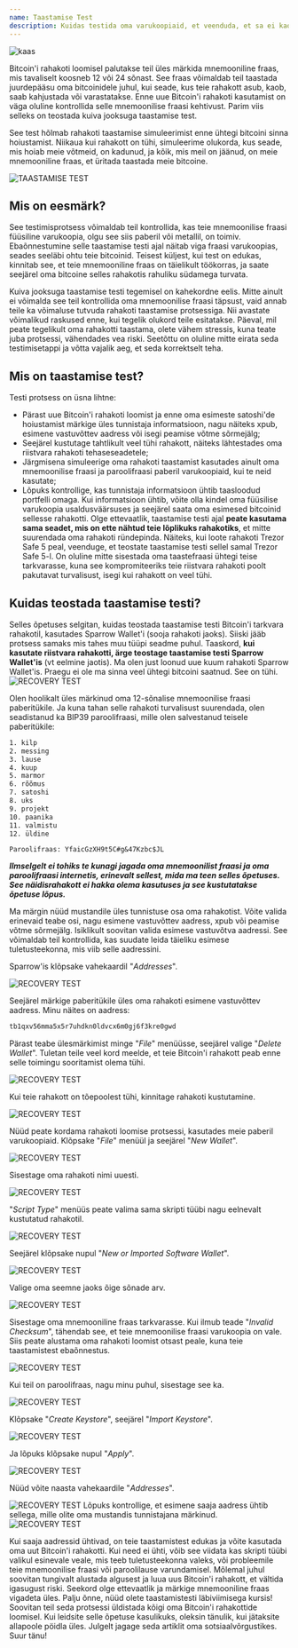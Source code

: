 ```yaml
---
name: Taastamise Test
description: Kuidas testida oma varukoopiaid, et veenduda, et sa ei kaota oma bitcoine?
---
```

![kaas](assets/cover.webp)

Bitcoin'i rahakoti loomisel palutakse teil üles märkida mnemooniline fraas, mis tavaliselt koosneb 12 või 24 sõnast. See fraas võimaldab teil taastada juurdepääsu oma bitcoinidele juhul, kui seade, kus teie rahakott asub, kaob, saab kahjustada või varastatakse. Enne uue Bitcoin'i rahakoti kasutamist on väga oluline kontrollida selle mnemoonilise fraasi kehtivust. Parim viis selleks on teostada kuiva jooksuga taastamise test.

See test hõlmab rahakoti taastamise simuleerimist enne ühtegi bitcoini sinna hoiustamist. Niikaua kui rahakott on tühi, simuleerime olukorda, kus seade, mis hoiab meie võtmeid, on kadunud, ja kõik, mis meil on jäänud, on meie mnemooniline fraas, et üritada taastada meie bitcoine.

![TAASTAMISE TEST](assets/notext/01.webp)

## Mis on eesmärk?

See testimisprotsess võimaldab teil kontrollida, kas teie mnemoonilise fraasi füüsiline varukoopia, olgu see siis paberil või metallil, on toimiv. Ebaõnnestumine selle taastamise testi ajal näitab viga fraasi varukoopias, seades seeläbi ohtu teie bitcoinid. Teisest küljest, kui test on edukas, kinnitab see, et teie mnemooniline fraas on täielikult töökorras, ja saate seejärel oma bitcoine selles rahakotis rahuliku südamega turvata.

Kuiva jooksuga taastamise testi tegemisel on kahekordne eelis. Mitte ainult ei võimalda see teil kontrollida oma mnemoonilise fraasi täpsust, vaid annab teile ka võimaluse tutvuda rahakoti taastamise protsessiga. Nii avastate võimalikud raskused enne, kui tegelik olukord teile esitatakse. Päeval, mil peate tegelikult oma rahakotti taastama, olete vähem stressis, kuna teate juba protsessi, vähendades vea riski. Seetõttu on oluline mitte eirata seda testimisetappi ja võtta vajalik aeg, et seda korrektselt teha.

## Mis on taastamise test?

Testi protsess on üsna lihtne:
- Pärast uue Bitcoin'i rahakoti loomist ja enne oma esimeste satoshi'de hoiustamist märkige üles tunnistaja informatsioon, nagu näiteks xpub, esimene vastuvõttev aadress või isegi peamise võtme sõrmejälg;
- Seejärel kustutage tahtlikult veel tühi rahakott, näiteks lähtestades oma riistvara rahakoti tehaseseadetele;
- Järgmisena simuleerige oma rahakoti taastamist kasutades ainult oma mnemoonilise fraasi ja paroolifraasi paberil varukoopiaid, kui te neid kasutate;
- Lõpuks kontrollige, kas tunnistaja informatsioon ühtib taasloodud portfelli omaga. Kui informatsioon ühtib, võite olla kindel oma füüsilise varukoopia usaldusväärsuses ja seejärel saata oma esimesed bitcoinid sellesse rahakotti.
Olge ettevaatlik, taastamise testi ajal **peate kasutama sama seadet, mis on ette nähtud teie lõplikuks rahakotiks**, et mitte suurendada oma rahakoti ründepinda. Näiteks, kui loote rahakoti Trezor Safe 5 peal, veenduge, et teostate taastamise testi sellel samal Trezor Safe 5-l. On oluline mitte sisestada oma taastefraasi ühtegi teise tarkvarasse, kuna see kompromiteeriks teie riistvara rahakoti poolt pakutavat turvalisust, isegi kui rahakott on veel tühi.

## Kuidas teostada taastamise testi?

Selles õpetuses selgitan, kuidas teostada taastamise testi Bitcoin'i tarkvara rahakotil, kasutades Sparrow Wallet'i (sooja rahakoti jaoks). Siiski jääb protsess samaks mis tahes muu tüüpi seadme puhul. Taaskord, **kui kasutate riistvara rahakotti, ärge teostage taastamise testi Sparrow Wallet'is** (vt eelmine jaotis).
Ma olen just loonud uue kuum rahakoti Sparrow Wallet'is. Praegu ei ole ma sinna veel ühtegi bitcoini saatnud. See on tühi.
![RECOVERY TEST](assets/notext/02.webp)

Olen hoolikalt üles märkinud oma 12-sõnalise mnemoonilise fraasi paberitükile. Ja kuna tahan selle rahakoti turvalisust suurendada, olen seadistanud ka BIP39 paroolifraasi, mille olen salvestanud teisele paberitükile:

```txt
1. kilp
2. messing
3. lause
4. kuup
5. marmor
6. rõõmus
7. satoshi
8. uks
9. projekt
10. paanika
11. valmistu
12. üldine
```

```text
Paroolifraas: YfaicGzXH9t5C#g&47Kzbc$JL
```

***Ilmselgelt ei tohiks te kunagi jagada oma mnemoonilist fraasi ja oma paroolifraasi internetis, erinevalt sellest, mida ma teen selles õpetuses. See näidisrahakott ei hakka olema kasutuses ja see kustutatakse õpetuse lõpus.***

Ma märgin nüüd mustandile üles tunnistuse osa oma rahakotist. Võite valida erinevaid teabe osi, nagu esimene vastuvõttev aadress, xpub või peamise võtme sõrmejälg. Isiklikult soovitan valida esimese vastuvõtva aadressi. See võimaldab teil kontrollida, kas suudate leida täieliku esimese tuletusteekonna, mis viib selle aadressini.

Sparrow'is klõpsake vahekaardil "*Addresses*".

![RECOVERY TEST](assets/notext/03.webp)

Seejärel märkige paberitükile üles oma rahakoti esimene vastuvõttev aadress. Minu näites on aadress:

```txt
tb1qxv56mma5x5r7uhdkn0ldvcx6m0gj6f3kre0gwd
```

Pärast teabe ülesmärkimist minge "*File*" menüüsse, seejärel valige "*Delete Wallet*". Tuletan teile veel kord meelde, et teie Bitcoin'i rahakott peab enne selle toimingu sooritamist olema tühi.

![RECOVERY TEST](assets/notext/04.webp)

Kui teie rahakott on tõepoolest tühi, kinnitage rahakoti kustutamine.

![RECOVERY TEST](assets/notext/05.webp)

Nüüd peate kordama rahakoti loomise protsessi, kasutades meie paberil varukoopiaid. Klõpsake "*File*" menüül ja seejärel "*New Wallet*".

![RECOVERY TEST](assets/notext/06.webp)

Sisestage oma rahakoti nimi uuesti.

![RECOVERY TEST](assets/notext/07.webp)

"*Script Type*" menüüs peate valima sama skripti tüübi nagu eelnevalt kustutatud rahakotil.

![RECOVERY TEST](assets/notext/08.webp)

Seejärel klõpsake nupul "*New or Imported Software Wallet*".

![RECOVERY TEST](assets/notext/09.webp)

Valige oma seemne jaoks õige sõnade arv.

![RECOVERY TEST](assets/notext/10.webp)

Sisestage oma mnemooniline fraas tarkvarasse. Kui ilmub teade "*Invalid Checksum*", tähendab see, et teie mnemoonilise fraasi varukoopia on vale. Siis peate alustama oma rahakoti loomist otsast peale, kuna teie taastamistest ebaõnnestus.

![RECOVERY TEST](assets/notext/11.webp)

Kui teil on paroolifraas, nagu minu puhul, sisestage see ka.

![RECOVERY TEST](assets/notext/12.webp)

Klõpsake "*Create Keystore*", seejärel "*Import Keystore*".

![RECOVERY TEST](assets/notext/13.webp)

Ja lõpuks klõpsake nupul "*Apply*".

![RECOVERY TEST](assets/notext/14.webp)

Nüüd võite naasta vahekaardile "*Addresses*".

![RECOVERY TEST](assets/notext/15.webp)
Lõpuks kontrollige, et esimene saaja aadress ühtib sellega, mille olite oma mustandis tunnistajana märkinud.
![RECOVERY TEST](assets/notext/16.webp)

Kui saaja aadressid ühtivad, on teie taastamistest edukas ja võite kasutada oma uut Bitcoin'i rahakotti. Kui need ei ühti, võib see viidata kas skripti tüübi valikul esinevale veale, mis teeb tuletusteekonna valeks, või probleemile teie mnemoonilise fraasi või paroolilause varundamisel. Mõlemal juhul soovitan tungivalt alustada algusest ja luua uus Bitcoin'i rahakott, et vältida igasugust riski. Seekord olge ettevaatlik ja märkige mnemooniline fraas vigadeta üles.
Palju õnne, nüüd olete taastamistesti läbiviimisega kursis! Soovitan teil seda protsessi üldistada kõigi oma Bitcoin'i rahakottide loomisel. Kui leidsite selle õpetuse kasulikuks, oleksin tänulik, kui jätaksite allapoole pöidla üles. Julgelt jagage seda artiklit oma sotsiaalvõrgustikes. Suur tänu!